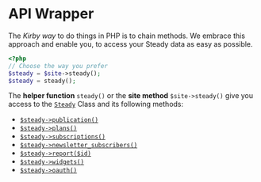 # API Wrapper

The *Kirby way* to do things in PHP is to chain methods. We embrace this approach and enable you, to access your Steady data as easy as possible.

```php
<?php
// Choose the way you prefer
$steady = $site->steady();
$steady = steady();
```

The **helper function** `steady()` or the **site method** `$site->steady()` give you access to the [`Steady`](https://github.com/soerenengels/kirby-steady/blob/main/classes/Steady/Steady.php) Class and its following methods:

- [`$steady->publication()`](/steady/publication)
- [`$steady->plans()`](/steady/plans)
- [`$steady->subscriptions()`](/steady/subscriptions)
- [`$steady->newsletter_subscribers()`](/steady/newsletter-subscribers)
- [`$steady->report($id)`](/steady/reports)
- [`$steady->widgets()`](/steady/widgets)
- [`$steady->oauth()`](/oauth/)
